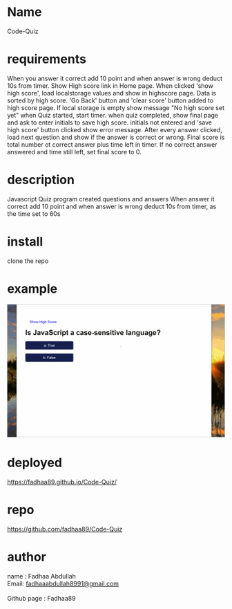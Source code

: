 # Name 
Code-Quiz
# requirements
When you answer it correct add 10 point and when answer is wrong deduct 10s from timer.
Show High score link in Home page.
When clicked 'show high score', load localstorage values and show in highscore page. Data is sorted by high score.
'Go Back' button and 'clear score' button added to high score page.
If local storage is empty show message "No high score set yet"
when Quiz started, start timer.
when quiz completed, show final page and ask to enter initials to save high score.
 initials not entered and 'save high score' button clicked show error message.
After every answer clicked, load next question and show if the answer is correct or wrong.
Final score is total number ot correct answer plus time left in timer.
If no correct answer answered and time still left, set final score to 0.

# description 
Javascript Quiz program created.questions and answers When answer it correct add 10 point and when answer is wrong deduct 10s from timer, as the time set to 60s
# install
clone the repo
# example 
![Example Gif](./assets/image/example.gif)
 
# deployed
https://fadhaa89.github.io/Code-Quiz/

# repo
https://github.com/fadhaa89/Code-Quiz

# author 
name : Fadhaa Abdullah <br>
Email: fadhaaabdullah8991@gmail.com <br>  
Github page : Fadhaa89




